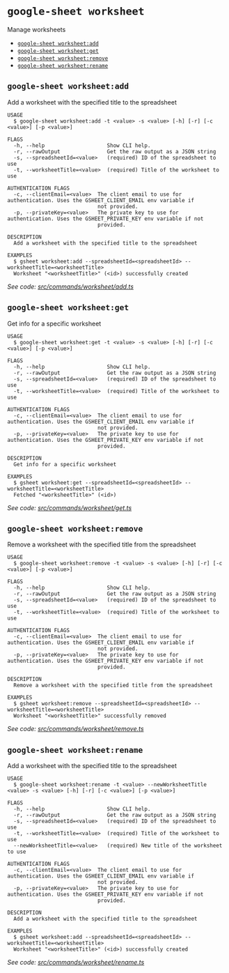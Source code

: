 `google-sheet worksheet`
========================

Manage worksheets

* [`google-sheet worksheet:add`](#google-sheet-worksheetadd)
* [`google-sheet worksheet:get`](#google-sheet-worksheetget)
* [`google-sheet worksheet:remove`](#google-sheet-worksheetremove)
* [`google-sheet worksheet:rename`](#google-sheet-worksheetrename)

## `google-sheet worksheet:add`

Add a worksheet with the specified title to the spreadsheet

```
USAGE
  $ google-sheet worksheet:add -t <value> -s <value> [-h] [-r] [-c <value>] [-p <value>]

FLAGS
  -h, --help                    Show CLI help.
  -r, --rawOutput               Get the raw output as a JSON string
  -s, --spreadsheetId=<value>   (required) ID of the spreadsheet to use
  -t, --worksheetTitle=<value>  (required) Title of the worksheet to use

AUTHENTICATION FLAGS
  -c, --clientEmail=<value>  The client email to use for authentication. Uses the GSHEET_CLIENT_EMAIL env variable if
                             not provided.
  -p, --privateKey=<value>   The private key to use for authentication. Uses the GSHEET_PRIVATE_KEY env variable if not
                             provided.

DESCRIPTION
  Add a worksheet with the specified title to the spreadsheet

EXAMPLES
  $ gsheet worksheet:add --spreadsheetId=<spreadsheetId> --worksheetTitle=<worksheetTitle>
  Worksheet "<worksheetTitle>" (<id>) successfully created
```

_See code: [src/commands/worksheet/add.ts](https://github.com/jroehl/google-sheet-cli/blob/master/src/commands/worksheet/add.ts)_

## `google-sheet worksheet:get`

Get info for a specific worksheet

```
USAGE
  $ google-sheet worksheet:get -t <value> -s <value> [-h] [-r] [-c <value>] [-p <value>]

FLAGS
  -h, --help                    Show CLI help.
  -r, --rawOutput               Get the raw output as a JSON string
  -s, --spreadsheetId=<value>   (required) ID of the spreadsheet to use
  -t, --worksheetTitle=<value>  (required) Title of the worksheet to use

AUTHENTICATION FLAGS
  -c, --clientEmail=<value>  The client email to use for authentication. Uses the GSHEET_CLIENT_EMAIL env variable if
                             not provided.
  -p, --privateKey=<value>   The private key to use for authentication. Uses the GSHEET_PRIVATE_KEY env variable if not
                             provided.

DESCRIPTION
  Get info for a specific worksheet

EXAMPLES
  $ gsheet worksheet:get --spreadsheetId=<spreadsheetId> --worksheetTitle=<worksheetTitle>
  Fetched "<worksheetTitle>" (<id>)
```

_See code: [src/commands/worksheet/get.ts](https://github.com/jroehl/google-sheet-cli/blob/master/src/commands/worksheet/get.ts)_

## `google-sheet worksheet:remove`

Remove a worksheet with the specified title from the spreadsheet

```
USAGE
  $ google-sheet worksheet:remove -t <value> -s <value> [-h] [-r] [-c <value>] [-p <value>]

FLAGS
  -h, --help                    Show CLI help.
  -r, --rawOutput               Get the raw output as a JSON string
  -s, --spreadsheetId=<value>   (required) ID of the spreadsheet to use
  -t, --worksheetTitle=<value>  (required) Title of the worksheet to use

AUTHENTICATION FLAGS
  -c, --clientEmail=<value>  The client email to use for authentication. Uses the GSHEET_CLIENT_EMAIL env variable if
                             not provided.
  -p, --privateKey=<value>   The private key to use for authentication. Uses the GSHEET_PRIVATE_KEY env variable if not
                             provided.

DESCRIPTION
  Remove a worksheet with the specified title from the spreadsheet

EXAMPLES
  $ gsheet worksheet:remove --spreadsheetId=<spreadsheetId> --worksheetTitle=<worksheetTitle>
  Worksheet "<worksheetTitle>" successfully removed
```

_See code: [src/commands/worksheet/remove.ts](https://github.com/jroehl/google-sheet-cli/blob/master/src/commands/worksheet/remove.ts)_

## `google-sheet worksheet:rename`

Add a worksheet with the specified title to the spreadsheet

```
USAGE
  $ google-sheet worksheet:rename -t <value> --newWorksheetTitle <value> -s <value> [-h] [-r] [-c <value>] [-p <value>]

FLAGS
  -h, --help                    Show CLI help.
  -r, --rawOutput               Get the raw output as a JSON string
  -s, --spreadsheetId=<value>   (required) ID of the spreadsheet to use
  -t, --worksheetTitle=<value>  (required) Title of the worksheet to use
  --newWorksheetTitle=<value>   (required) New title of the worksheet to use

AUTHENTICATION FLAGS
  -c, --clientEmail=<value>  The client email to use for authentication. Uses the GSHEET_CLIENT_EMAIL env variable if
                             not provided.
  -p, --privateKey=<value>   The private key to use for authentication. Uses the GSHEET_PRIVATE_KEY env variable if not
                             provided.

DESCRIPTION
  Add a worksheet with the specified title to the spreadsheet

EXAMPLES
  $ gsheet worksheet:add --spreadsheetId=<spreadsheetId> --worksheetTitle=<worksheetTitle>
  Worksheet "<worksheetTitle>" (<id>) successfully created
```

_See code: [src/commands/worksheet/rename.ts](https://github.com/jroehl/google-sheet-cli/blob/master/src/commands/worksheet/rename.ts)_
